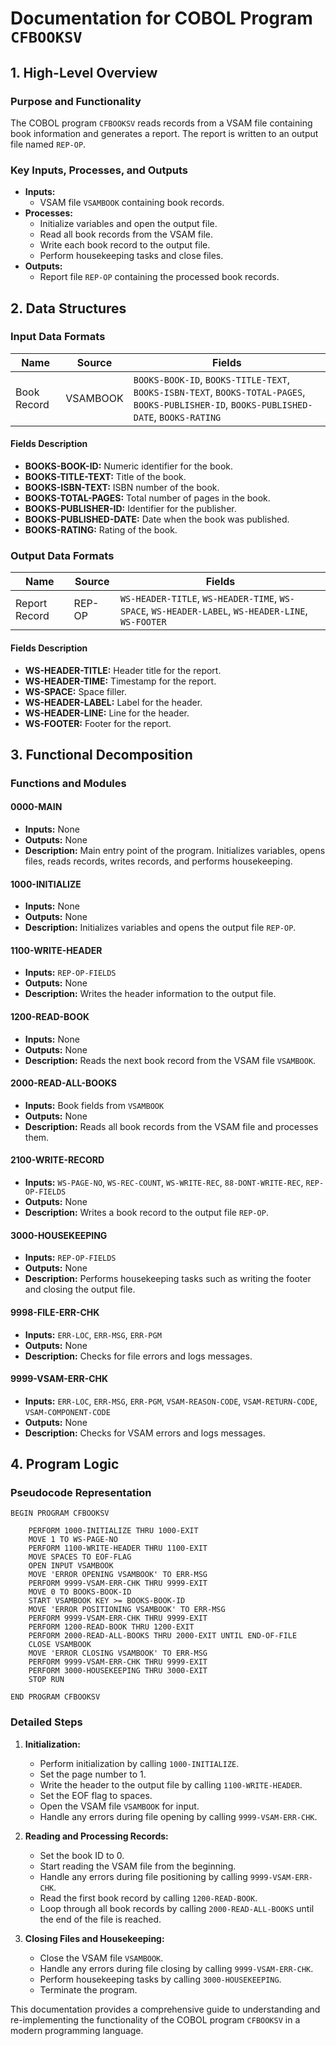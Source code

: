 # Documentation for COBOL Program `CFBOOKSV`

## 1. High-Level Overview

### Purpose and Functionality
The COBOL program `CFBOOKSV` reads records from a VSAM file containing book information and generates a report. The report is written to an output file named `REP-OP`.

### Key Inputs, Processes, and Outputs
- **Inputs:**
  - VSAM file `VSAMBOOK` containing book records.
- **Processes:**
  - Initialize variables and open the output file.
  - Read all book records from the VSAM file.
  - Write each book record to the output file.
  - Perform housekeeping tasks and close files.
- **Outputs:**
  - Report file `REP-OP` containing the processed book records.

## 2. Data Structures

### Input Data Formats

| Name            | Source       | Fields                                                                 |
|-----------------|--------------|------------------------------------------------------------------------|
| Book Record     | VSAMBOOK     | `BOOKS-BOOK-ID`, `BOOKS-TITLE-TEXT`, `BOOKS-ISBN-TEXT`, `BOOKS-TOTAL-PAGES`, `BOOKS-PUBLISHER-ID`, `BOOKS-PUBLISHED-DATE`, `BOOKS-RATING` |

#### Fields Description
- **BOOKS-BOOK-ID:** Numeric identifier for the book.
- **BOOKS-TITLE-TEXT:** Title of the book.
- **BOOKS-ISBN-TEXT:** ISBN number of the book.
- **BOOKS-TOTAL-PAGES:** Total number of pages in the book.
- **BOOKS-PUBLISHER-ID:** Identifier for the publisher.
- **BOOKS-PUBLISHED-DATE:** Date when the book was published.
- **BOOKS-RATING:** Rating of the book.

### Output Data Formats

| Name            | Source       | Fields                                                                 |
|-----------------|--------------|------------------------------------------------------------------------|
| Report Record   | REP-OP       | `WS-HEADER-TITLE`, `WS-HEADER-TIME`, `WS-SPACE`, `WS-HEADER-LABEL`, `WS-HEADER-LINE`, `WS-FOOTER` |

#### Fields Description
- **WS-HEADER-TITLE:** Header title for the report.
- **WS-HEADER-TIME:** Timestamp for the report.
- **WS-SPACE:** Space filler.
- **WS-HEADER-LABEL:** Label for the header.
- **WS-HEADER-LINE:** Line for the header.
- **WS-FOOTER:** Footer for the report.

## 3. Functional Decomposition

### Functions and Modules

#### 0000-MAIN
- **Inputs:** None
- **Outputs:** None
- **Description:** Main entry point of the program. Initializes variables, opens files, reads records, writes records, and performs housekeeping.

#### 1000-INITIALIZE
- **Inputs:** None
- **Outputs:** None
- **Description:** Initializes variables and opens the output file `REP-OP`.

#### 1100-WRITE-HEADER
- **Inputs:** `REP-OP-FIELDS`
- **Outputs:** None
- **Description:** Writes the header information to the output file.

#### 1200-READ-BOOK
- **Inputs:** None
- **Outputs:** None
- **Description:** Reads the next book record from the VSAM file `VSAMBOOK`.

#### 2000-READ-ALL-BOOKS
- **Inputs:** Book fields from `VSAMBOOK`
- **Outputs:** None
- **Description:** Reads all book records from the VSAM file and processes them.

#### 2100-WRITE-RECORD
- **Inputs:** `WS-PAGE-NO`, `WS-REC-COUNT`, `WS-WRITE-REC`, `88-DONT-WRITE-REC`, `REP-OP-FIELDS`
- **Outputs:** None
- **Description:** Writes a book record to the output file `REP-OP`.

#### 3000-HOUSEKEEPING
- **Inputs:** `REP-OP-FIELDS`
- **Outputs:** None
- **Description:** Performs housekeeping tasks such as writing the footer and closing the output file.

#### 9998-FILE-ERR-CHK
- **Inputs:** `ERR-LOC`, `ERR-MSG`, `ERR-PGM`
- **Outputs:** None
- **Description:** Checks for file errors and logs messages.

#### 9999-VSAM-ERR-CHK
- **Inputs:** `ERR-LOC`, `ERR-MSG`, `ERR-PGM`, `VSAM-REASON-CODE`, `VSAM-RETURN-CODE`, `VSAM-COMPONENT-CODE`
- **Outputs:** None
- **Description:** Checks for VSAM errors and logs messages.

## 4. Program Logic

### Pseudocode Representation

```pseudocode
BEGIN PROGRAM CFBOOKSV

    PERFORM 1000-INITIALIZE THRU 1000-EXIT
    MOVE 1 TO WS-PAGE-NO
    PERFORM 1100-WRITE-HEADER THRU 1100-EXIT
    MOVE SPACES TO EOF-FLAG
    OPEN INPUT VSAMBOOK
    MOVE 'ERROR OPENING VSAMBOOK' TO ERR-MSG
    PERFORM 9999-VSAM-ERR-CHK THRU 9999-EXIT
    MOVE 0 TO BOOKS-BOOK-ID
    START VSAMBOOK KEY >= BOOKS-BOOK-ID
    MOVE 'ERROR POSITIONING VSAMBOOK' TO ERR-MSG
    PERFORM 9999-VSAM-ERR-CHK THRU 9999-EXIT
    PERFORM 1200-READ-BOOK THRU 1200-EXIT
    PERFORM 2000-READ-ALL-BOOKS THRU 2000-EXIT UNTIL END-OF-FILE
    CLOSE VSAMBOOK
    MOVE 'ERROR CLOSING VSAMBOOK' TO ERR-MSG
    PERFORM 9999-VSAM-ERR-CHK THRU 9999-EXIT
    PERFORM 3000-HOUSEKEEPING THRU 3000-EXIT
    STOP RUN

END PROGRAM CFBOOKSV
```

### Detailed Steps

1. **Initialization:**
   - Perform initialization by calling `1000-INITIALIZE`.
   - Set the page number to 1.
   - Write the header to the output file by calling `1100-WRITE-HEADER`.
   - Set the EOF flag to spaces.
   - Open the VSAM file `VSAMBOOK` for input.
   - Handle any errors during file opening by calling `9999-VSAM-ERR-CHK`.

2. **Reading and Processing Records:**
   - Set the book ID to 0.
   - Start reading the VSAM file from the beginning.
   - Handle any errors during file positioning by calling `9999-VSAM-ERR-CHK`.
   - Read the first book record by calling `1200-READ-BOOK`.
   - Loop through all book records by calling `2000-READ-ALL-BOOKS` until the end of the file is reached.

3. **Closing Files and Housekeeping:**
   - Close the VSAM file `VSAMBOOK`.
   - Handle any errors during file closing by calling `9999-VSAM-ERR-CHK`.
   - Perform housekeeping tasks by calling `3000-HOUSEKEEPING`.
   - Terminate the program.

This documentation provides a comprehensive guide to understanding and re-implementing the functionality of the COBOL program `CFBOOKSV` in a modern programming language.
